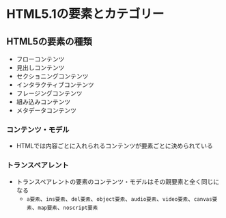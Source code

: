 # HTML5.1の要素とカテゴリー

## HTML5の要素の種類

- フローコンテンツ
- 見出しコンテンツ
- セクショニングコンテンツ
- インタラクティブコンテンツ
- フレージングコンテンツ
- 組み込みコンテンツ
- メタデータコンテンツ

### コンテンツ・モデル

- HTMLでは内容ごとに入れられるコンテンツが要素ごとに決められている

### トランスペアレント

- トランスペアレントの要素のコンテンツ・モデルはその親要素と全く同じになる
  - `a要素`、`ins要素`、`del要素`、`object要素`、`audio要素`、`video要素`、`canvas要素`、`map要素`、`noscript要素`
